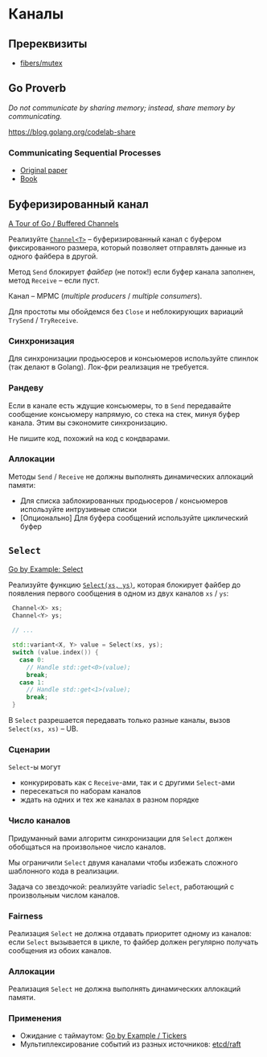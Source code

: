 # Каналы

## Пререквизиты

- [fibers/mutex](/tasks/fibers/mutex)

## Go Proverb

_Do not communicate by sharing memory; instead, share memory by communicating._

https://blog.golang.org/codelab-share

### Communicating Sequential Processes

- [Original paper](https://www.cs.cmu.edu/~crary/819-f09/Hoare78.pdf)
- [Book](http://www.usingcsp.com/cspbook.pdf)


## Буферизированный канал

[A Tour of Go / Buffered Channels](https://tour.golang.org/concurrency/3)

Реализуйте [`Channel<T>`](mtf/fibers/sync/channel.hpp) – буферизированный канал с буфером фиксированного размера, который позволяет отправлять данные из одного файбера в другой.

Метод `Send` блокирует _файбер_ (не поток!) если буфер канала заполнен, метод `Receive` – если пуст.

Канал – MPMC (_multiple producers_ / _multiple consumers_).

Для простоты мы обойдемся без `Close` и неблокирующих вариаций `TrySend` / `TryReceive`.

### Синхронизация

Для синхронизации продьюсеров и консьюмеров используйте спинлок (так делают в Golang). Лок-фри реализация не требуется.

### Рандеву

Если в канале есть ждущие консьюмеры, то в `Send` передавайте сообщение консьюмеру напрямую, со стека на стек, минуя буфер канала. Этим вы сэкономите синхронизацию.

Не пишите код, похожий на код с кондварами.

### Аллокации

Методы `Send` / `Receive` не должны выполнять динамических аллокаций памяти:

- Для списка заблокированных продьюсеров / консьюмеров используйте интрузивные списки
- [Опционально] Для буфера сообщений используйте циклический буфер

## `Select`

[Go by Example: Select](https://gobyexample.com/select)

Реализуйте функцию [`Select(xs, ys)`](mtf/fibers/sync/select.hpp), которая блокирует файбер до появления первого сообщения в одном из двух каналов `xs` / `ys`:

```cpp
 Channel<X> xs;
 Channel<Y> ys;
 
 // ...

 std::variant<X, Y> value = Select(xs, ys);
 switch (value.index()) {
   case 0:
     // Handle std::get<0>(value);
     break;
   case 1:
     // Handle std::get<1>(value);
     break;
 }
```

В `Select` разрешается передавать только разные каналы, вызов `Select(xs, xs)` – UB.

### Сценарии

`Select`-ы могут
- конкурировать как с `Receive`-ами, так и с другими `Select`-ами
- пересекаться по наборам каналов
- ждать на одних и тех же каналах в разном порядке

### Число каналов

Придуманный вами алгоритм синхронизации для `Select` должен обобщаться на произвольное число каналов.

Мы ограничили `Select` двумя каналами чтобы избежать сложного шаблонного кода в реализации.

Задача со звездочкой: реализуйте variadic `Select`, работающий с произвольным числом каналов.

### Fairness

Реализация `Select` не должна отдавать приоритет одному из каналов: если `Select` вызывается в цикле, то файбер должен регулярно получать сообщения из обоих каналов.

### Аллокации

Реализация `Select` не должна выполнять динамических аллокаций памяти.

### Применения

- Ожидание с таймаутом: [Go by Example / Tickers](https://gobyexample.com/tickers)
- Мультиплексирование событий из разных источников: [etcd/raft](https://github.com/etcd-io/etcd/blob/bd4f8e2b6c6a0bdcd52f4593f68d9f2415ab5293/raft/node.go#L341)
